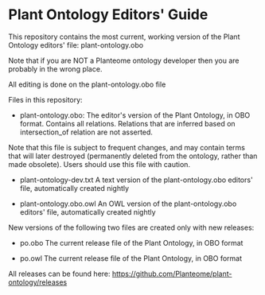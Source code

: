 # Plant Ontology Editors' Guide

This repository contains the most current, working version of the Plant Ontology editors' file: plant-ontology.obo

Note that if you are NOT a Planteome ontology developer then you are probably in the wrong place.

All editing is done on the plant-ontology.obo file 

Files in this repository:

* plant-ontology.obo: 
The editor's version of the Plant Ontology, in OBO format. Contains all relations. Relations that are inferred based on intersection_of relation are not asserted. 

Note that this file is subject to frequent changes, and may contain terms that will later destroyed (permanently deleted from the ontology, rather than made obsolete). Users should use this file with caution. 

* plant-ontology-dev.txt
A text version of the plant-ontology.obo editors' file, automatically created nightly

* plant-ontology.obo.owl
An OWL version of the plant-ontology.obo editors' file, automatically created nightly

New versions of the following two files are created only with new releases:

* po.obo
The current release file of the Plant Ontology, in OBO format

* po.owl
The current release file of the Plant Ontology, in OBO format

All releases can be found here:   https://github.com/Planteome/plant-ontology/releases 	



